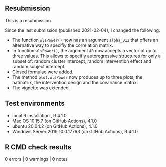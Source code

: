 
## Resubmission

This is a resubmission.

Since the last submission (published 2021-02-04), I changed the following:

* The function `wlsPower()` now has an argument `alpha_012` that offers an alternative
way to specifiy the correlation matrix.
* In function `wlsPower()`, the argument `AR` now accepts a vector of up to three values. 
This allows to specifiy autoregressive structures for only a subset of: random cluster intercept, 
random intervention effect and random subject intercept. 
* Closed formulae were added. 
* The method `plot.wlsPower` now produces up to three plots, the hatmatrix, the intervention design and the covariance matrix.
* The vignette was extended.


## Test environments

* local R installation , R 4.1.0
* Mac OS 10.15.7 (on GitHub Actions), 4.1.0
* ubuntu 20.04.2 (on GitHub Actions), 4.1.0
* Windows Server 2019 10.0.17763 (on GitHub Actions), R 4.1.0

## R CMD check results

0 errors | 0 warnings | 0 notes
